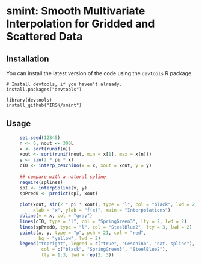 # smint: Smooth Multivariate Interpolation for Gridded and Scattered Data

Installation
------------

You can install the latest version of the code using the `devtools` R package.

```
# Install devtools, if you haven't already.
install.packages("devtools")

library(devtools)
install_github("IRSN/smint")
```

Usage 
-----------
```r
     set.seed(12345)
     n <- 6; nout <- 300L
     x <- sort(runif(n))
     xout <- sort(runif(nout, min = x[1], max = x[n]))
     y <- sin(2 * pi * x)
     cI0 <- interp_ceschino(x = x, xout = xout, y = y)
     
     ## compare with a natural spline
     require(splines)
     spI <- interpSpline(x, y)
     spPred0 <- predict(spI, xout)
     
     plot(xout, sin(2 * pi * xout), type = "l", col = "black", lwd = 2,
          xlab = "x", ylab = "f(x)", main = "Interpolations")
     abline(v = x, col = "gray")
     lines(cI0, type = "l", col = "SpringGreen3", lty = 2, lwd = 2)
     lines(spPred0, type = "l", col = "SteelBlue2", lty = 3, lwd = 2)
     points(x, y, type = "p", pch = 21, col = "red",
            bg = "yellow", lwd = 2)
     legend("topright", legend = c("true", "Ceschino", "nat. spline"),
             col = c("black", "SpringGreen3", "SteelBlue2"),
             lty = 1:3, lwd = rep(2, 3))
```

